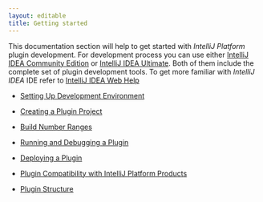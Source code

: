 ```yaml
---
layout: editable
title: Getting started
---
```


This documentation section will help to get started with *IntelliJ Platform* plugin development.
For development process you can use either 
[IntelliJ IDEA Community Edition](https://www.jetbrains.com/idea/download/) or 
[IntelliJ IDEA Ultimate](https://www.jetbrains.com/idea/download/).
Both of them include the complete set of plugin development tools.
To get more familiar with *IntelliJ IDEA* IDE refer to 
[IntelliJ IDEA Web Help](https://www.jetbrains.com/idea/help/intellij-idea.html)



* [Setting Up Development Environment](basics/getting_started/setting_up_environment.html)

* [Creating a Plugin Project](basics/getting_started/creating_plugin_project.html)

* [Build Number Ranges](basics/getting_started/build_number_ranges.html)

* [Running and Debugging a Plugin](basics/getting_started/running_and_debugging_a_plugin.html)

* [Deploying a Plugin](basics/getting_started/deploying_plugin.html)

* [Plugin Compatibility with IntelliJ Platform Products](basics/getting_started/plugin_compatibility.html)

* [Plugin Structure](basics/plugin_structure.html)

